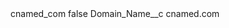 <?xml version="1.0" encoding="UTF-8"?>
<CustomMetadata xmlns="http://soap.sforce.com/2006/04/metadata" xmlns:xsi="http://www.w3.org/2001/XMLSchema-instance" xmlns:xsd="http://www.w3.org/2001/XMLSchema">
    <label>cnamed_com</label>
    <protected>false</protected>
    <values>
        <field>Domain_Name__c</field>
        <value xsi:type="xsd:string">cnamed.com</value>
    </values>
</CustomMetadata>
